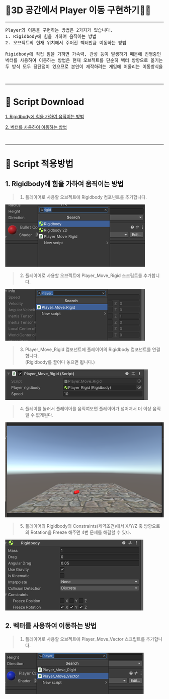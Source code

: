 # 🚶3D 공간에서 Player 이동 구현하기🚶‍♂️

---
<pre>
Player의 이동을 구현하는 방법은 2가지가 있습니다.
1. Rigidbody에 힘을 가하여 움직이는 방법
2. 오브젝트의 현재 위치에서 주어진 벡터만큼 이동하는 방법

Rigidbody에 직접 힘을 가하면 가속력, 관성 등이 발생하기 때문에 진행중인 물체가 다른 방향으로의 즉각적인 방향 전환이 어렵습니다
벡터를 사용하여 이동하는 방법은 현재 오브젝트를 단순히 벡터 방향으로 옮기는 것이기 때문에 부드럽게 움직일 수 있습니다.
두 방식 모두 장단점이 있으므로 본인이 제작하려는 게임에 어울리는 이동방식을 선택하여 Player 이동을 구현하시면 됩니다.


</pre>

---

# 📓 Script Download

[1. Rigidbody에 힘을 가하여 움직이는 방법](#https://github.com/starhome7/GG_Unity_GitHub/tree/main/3D%20Scripts/1.%20Player%20%EC%9D%B4%EB%8F%99%20%EA%B5%AC%ED%98%84%ED%95%98%EA%B8%B0/Player_Rigid_Move_Script)

[2. 벡터를 사용하여 이동하는 방법](#url)

<br>

---

# 📝 Script 적용방법

## 1. Rigidbody에 힘을 가하여 움직이는 방법

>1. 플레이어로 사용할 오브젝트에 Rigidbody 컴포넌트를 추가합니다.

![image](./Player_Rigid_Move_Pic/Player_Rigid_Move1.png)

>2. 플레이어로 사용할 오브젝트에 Player_Move_Rigid 스크립트를 추가합니다.
 
![image](./Player_Rigid_Move_Pic/Player_Rigid_Move2.png)

>3. Player_Move_Rigid 컴포넌트에 플레이어의 Rigidbody 컴포넌트를 연결합니다.<br>
(Rigidbody를 끌어다 놓으면 됩니다.)

![image](./Player_Rigid_Move_Pic/Player_Rigid_Move3.png)


>4. 플레이를 눌러서 플레이어를 움직여보면 플레이어가 넘어져서 더 이상 움직일 수 없게된다.

![image](./Player_Rigid_Move_Pic/Player_Rigid_Move4.png)

>5. 플레이어의 Rigidbody의 Constraints(제약조건)에서 X/Y/Z 축 방향으로의 Rotation을 Freeze 해주면 4번 문제를 해결할 수 있다.

![image](./Player_Rigid_Move_Pic/Player_Rigid_Move5.png)


## 2. 벡터를 사용하여 이동하는 방법

>1. 플레이어로 사용할 오브젝트에 Player_Move_Vector 스크립트를 추가합니다.

![image](./Player_Vector_Move_Pic/Player_Vector_Move1.png)





